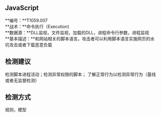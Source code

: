 ## JavaScript  
**编号：**T1059.007  
**战术：**命令执行（Execution)  
**数据源：**DLL监视，文件监视，加载的DLL，进程命令行参数，进程监视  
**基本描述：**和网站相关的脚本语言。攻击者可以利用脚本语言实施网页的水坑攻击或者下载恶意负载  
## 检测建议  
检测脚本进程活动；检测异常权限的脚本；
了解正常行为以检测异常行为（基线或者无监督检测）  
## 检测方式  
规则，模型